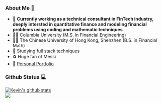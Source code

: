 ### About Me 👋
- 💼 **Currently working as a technical consultant in FinTech industry, deeply intersted in quantitative finance and modeling financial problems using coding and mathematic techniques**
- 👨‍🎓 Columbia University (M.S. in Financial Engineering)
- 👨‍🎓 The Chinese University of Hong Kong, Shenzhen (B.S. in Financial Math)
- 📖 Studying full stack techniques 
- ⚽ Huge fan of Messi
- 🔗 [Personal Portfolio](https://kzy1218.github.io/KevinZhang.github.io/)

### Github Status 💻
<a href="https://github.com/KZy1218/github-readme-stats">
  <img align="center" src="https://github-readme-stats-black-sigma.vercel.app/api?username=KZy1218&show_icons=true&include_all_commits=true&theme=cobalt&hide_border=true" alt="Kevin's github stats" />
</a> 
<br />

<a href="https://github.com/KZy1218/github-readme-stats">
  <img align="center" src="https://github-readme-stats-black-sigma.vercel.app/api/top-langs/?username=KZy1218" />
</a> 



<!--
**KZy1218/KZy1218** is a ✨ _special_ ✨ repository because its `README.md` (this file) appears on your GitHub profile.

Here are some ideas to get you started:

- 🔭 I’m currently working on ...
- 🌱 I’m currently learning ...
- 👯 I’m looking to collaborate on ...
- 🤔 I’m looking for help with ...
- 💬 Ask me about ...
- 📫 How to reach me: ...
- 😄 Pronouns: ...
- ⚡ Fun fact: ...
-->
